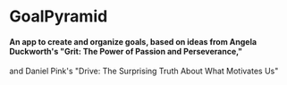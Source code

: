 # GoalPyramid

#### An app to create and organize goals, based on ideas from Angela Duckworth's "Grit: The Power of Passion and Perseverance,"
and Daniel Pink's "Drive: The Surprising Truth About What Motivates Us"